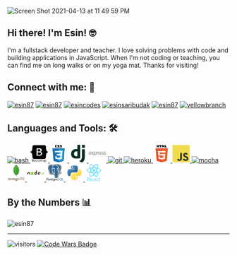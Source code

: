 ![Screen Shot 2021-04-13 at 11 49 59 PM](https://user-images.githubusercontent.com/53010153/114656072-08769400-9cb3-11eb-83d0-fc066297feb1.png)


## Hi there! I'm Esin! 🤓 

I'm a fullstack developer and teacher. I love solving problems with code and building applications in JavaScript. When I'm not coding or teaching, you can find me on long walks or on my yoga mat. Thanks for visiting!   

<h2 align="left">Connect with me: 🌱</h2>
<p align="left">
<a href="https://codepen.io/esin87" target="blank"><img align="center" src="https://cdn.jsdelivr.net/npm/simple-icons@3.0.1/icons/codepen.svg" alt="esin87" height="30" width="40" /></a>
<a href="https://dev.to/esin87" target="blank"><img align="center" src="https://cdn.jsdelivr.net/npm/simple-icons@3.0.1/icons/dev-dot-to.svg" alt="esin87" height="30" width="40" /></a>
<a href="https://twitter.com/esincodes" target="blank"><img align="center" src="https://cdn.jsdelivr.net/npm/simple-icons@3.0.1/icons/twitter.svg" alt="esincodes" height="30" width="40" /></a>
<a href="https://linkedin.com/in/esinsaribudak" target="blank"><img align="center" src="https://cdn.jsdelivr.net/npm/simple-icons@3.0.1/icons/linkedin.svg" alt="esinsaribudak" height="30" width="40" /></a>
<a href="https://codesandbox.com/esin87" target="blank"><img align="center" src="https://cdn.jsdelivr.net/npm/simple-icons@3.0.1/icons/codesandbox.svg" alt="esin87" height="30" width="40" /></a>
<a href="https://instagram.com/yellowbranch" target="blank"><img align="center" src="https://cdn.jsdelivr.net/npm/simple-icons@3.0.1/icons/instagram.svg" alt="yellowbranch" height="30" width="40" /></a>
</p>

<h2 align="left">Languages and Tools: 🛠️</h2>
<p align="left"> <a href="https://www.gnu.org/software/bash/" target="_blank"> <img src="https://www.vectorlogo.zone/logos/gnu_bash/gnu_bash-icon.svg" alt="bash" width="40" height="40"/> </a> <a href="https://getbootstrap.com" target="_blank"> <img src="https://raw.githubusercontent.com/devicons/devicon/master/icons/bootstrap/bootstrap-plain-wordmark.svg" alt="bootstrap" width="40" height="40"/> </a> <a href="https://www.w3schools.com/css/" target="_blank"> <img src="https://raw.githubusercontent.com/devicons/devicon/master/icons/css3/css3-original-wordmark.svg" alt="css3" width="40" height="40"/> </a> <a href="https://www.djangoproject.com/" target="_blank"> <img src="https://raw.githubusercontent.com/devicons/devicon/master/icons/django/django-plain.svg" alt="django" width="40" height="40"/> </a> <a href="https://expressjs.com" target="_blank"> <img src="https://raw.githubusercontent.com/devicons/devicon/master/icons/express/express-original-wordmark.svg" alt="express" width="40" height="40"/> </a> <a href="https://git-scm.com/" target="_blank"> <img src="https://www.vectorlogo.zone/logos/git-scm/git-scm-icon.svg" alt="git" width="40" height="40"/> </a> <a href="https://heroku.com" target="_blank"> <img src="https://www.vectorlogo.zone/logos/heroku/heroku-icon.svg" alt="heroku" width="40" height="40"/> </a> <a href="https://www.w3.org/html/" target="_blank"> <img src="https://raw.githubusercontent.com/devicons/devicon/master/icons/html5/html5-original-wordmark.svg" alt="html5" width="40" height="40"/> </a> <a href="https://developer.mozilla.org/en-US/docs/Web/JavaScript" target="_blank"> <img src="https://raw.githubusercontent.com/devicons/devicon/master/icons/javascript/javascript-original.svg" alt="javascript" width="40" height="40"/> </a> <a href="https://mochajs.org" target="_blank"> <img src="https://www.vectorlogo.zone/logos/mochajs/mochajs-icon.svg" alt="mocha" width="40" height="40"/> </a> <a href="https://www.mongodb.com/" target="_blank"> <img src="https://raw.githubusercontent.com/devicons/devicon/master/icons/mongodb/mongodb-original-wordmark.svg" alt="mongodb" width="40" height="40"/> </a> <a href="https://nodejs.org" target="_blank"> <img src="https://raw.githubusercontent.com/devicons/devicon/master/icons/nodejs/nodejs-original-wordmark.svg" alt="nodejs" width="40" height="40"/> </a> <a href="https://www.postgresql.org" target="_blank"> <img src="https://raw.githubusercontent.com/devicons/devicon/master/icons/postgresql/postgresql-original-wordmark.svg" alt="postgresql" width="40" height="40"/> </a> <a href="https://www.python.org" target="_blank"> <img src="https://raw.githubusercontent.com/devicons/devicon/master/icons/python/python-original.svg" alt="python" width="40" height="40"/> </a> <a href="https://reactjs.org/" target="_blank"> <img src="https://raw.githubusercontent.com/devicons/devicon/master/icons/react/react-original-wordmark.svg" alt="react" width="40" height="40"/> </a> </p>



<h2>By the Numbers 📊 </h2>

<p><img align="center" src="https://github-readme-stats.vercel.app/api/top-langs?username=esin87&show_icons=true&locale=en&layout=compact&theme=buefy" alt="esin87" /></p>


***

![visitors](https://visitor-badge.glitch.me/badge?page_id=esin87.esin87)
[![Code Wars Badge](https://www.codewars.com/users/esin87/badges/micro)](https://www.codewars.com/users/esin87)
